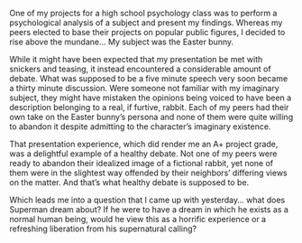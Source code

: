 One of my projects for a high school psychology class was to perform a psychological analysis of a subject and present my findings. Whereas my peers elected to base their projects on popular public figures, I decided to rise above the mundane… My subject was the Easter bunny.

While it might have been expected that my presentation be met with snickers and teasing, it instead encountered a considerable amount of debate. What was supposed to be a five minute speech very soon became a thirty minute discussion. Were someone not familiar with my imaginary subject, they might have mistaken the opinions being voiced to have been a description belonging to a real, if furtive, rabbit. Each of my peers had their own take on the Easter bunny’s persona and none of them were quite willing to abandon it despite admitting to the character’s imaginary existence.

That presentation experience, which did render me an A+ project grade, was a delightful example of a healthy debate. Not one of my peers were ready to abandon their idealized image of a fictional rabbit, yet none of them were in the slightest way offended by their neighbors’ differing views on the matter. And that’s what healthy debate is supposed to be.

Which leads me into a question that I came up with yesterday… what does Superman dream about? If he were to have a dream in which he exists as a normal human being, would he view this as a horrific experience or a refreshing liberation from his supernatural calling?